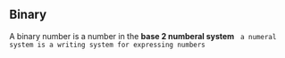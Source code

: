 ## Binary
A binary number is a number in the **base 2 numberal system**
``` a numeral system is a writing system for expressing numbers```
